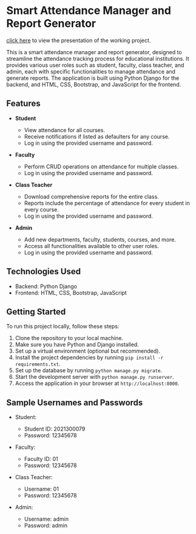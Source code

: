 # Smart Attendance Manager and Report Generator

[click here](https://www.canva.com/design/DAFkwL8dsX0/NKV7W6Np8euX9NfnYQz0GA/edit?utm_content=DAFkwL8dsX0&utm_campaign=designshare&utm_medium=link2&utm_source=sharebutton) to view the presentation of the working project.

This is a smart attendance manager and report generator, designed to streamline the attendance tracking process for educational institutions. It provides various user roles such as student, faculty, class teacher, and admin, each with specific functionalities to manage attendance and generate reports. The application is built using Python Django for the backend, and HTML, CSS, Bootstrap, and JavaScript for the frontend.


## Features

- **Student**
  - View attendance for all courses.
  - Receive notifications if listed as defaulters for any course.
  - Log in using the provided username and password.

- **Faculty**
  - Perform CRUD operations on attendance for multiple classes.
  - Log in using the provided username and password.

- **Class Teacher**
  - Download comprehensive reports for the entire class.
  - Reports include the percentage of attendance for every student in every course.
  - Log in using the provided username and password.

- **Admin**
  - Add new departments, faculty, students, courses, and more.
  - Access all functionalities available to other user roles.
  - Log in using the provided username and password.

## Technologies Used

- Backend: Python Django
- Frontend: HTML, CSS, Bootstrap, JavaScript

## Getting Started

To run this project locally, follow these steps:

1. Clone the repository to your local machine.
2. Make sure you have Python and Django installed.
3. Set up a virtual environment (optional but recommended).
4. Install the project dependencies by running `pip install -r requirements.txt`.
5. Set up the database by running `python manage.py migrate`.
6. Start the development server with `python manage.py runserver`.
7. Access the application in your browser at `http://localhost:8000`.


## Sample Usernames and Passwords

- Student:
  - Student ID: 2021300079
  - Password: 12345678

- Faculty:
  - Faculty ID: 01
  - Password: 12345678

- Class Teacher:
  - Username: 01
  - Password: 12345678

- Admin:
  - Username: admin
  - Password: admin